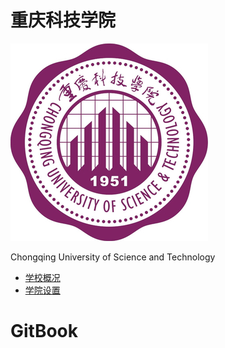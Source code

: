 # 重庆科技学院 

![校徽](./img/CQUST.jpg)

Chongqing University of Science and Technology

 - [学校概况](./Chapter1/README.md)
 - [学院设置](./Chapter2/README.md)

# GitBook
